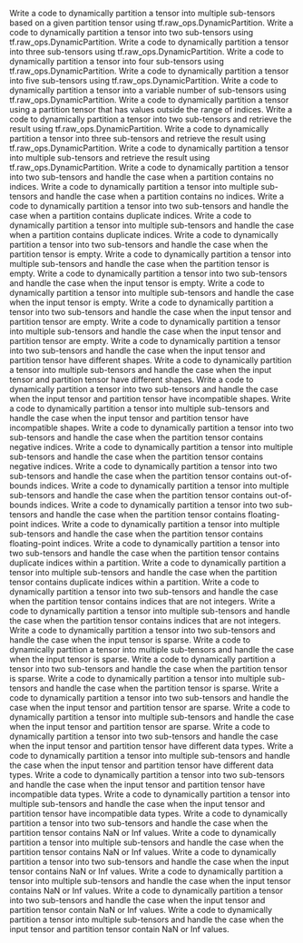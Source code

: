 Write a code to dynamically partition a tensor into multiple sub-tensors based on a given partition tensor using tf.raw_ops.DynamicPartition.
Write a code to dynamically partition a tensor into two sub-tensors using tf.raw_ops.DynamicPartition.
Write a code to dynamically partition a tensor into three sub-tensors using tf.raw_ops.DynamicPartition.
Write a code to dynamically partition a tensor into four sub-tensors using tf.raw_ops.DynamicPartition.
Write a code to dynamically partition a tensor into five sub-tensors using tf.raw_ops.DynamicPartition.
Write a code to dynamically partition a tensor into a variable number of sub-tensors using tf.raw_ops.DynamicPartition.
Write a code to dynamically partition a tensor using a partition tensor that has values outside the range of indices.
Write a code to dynamically partition a tensor into two sub-tensors and retrieve the result using tf.raw_ops.DynamicPartition.
Write a code to dynamically partition a tensor into three sub-tensors and retrieve the result using tf.raw_ops.DynamicPartition.
Write a code to dynamically partition a tensor into multiple sub-tensors and retrieve the result using tf.raw_ops.DynamicPartition.
Write a code to dynamically partition a tensor into two sub-tensors and handle the case when a partition contains no indices.
Write a code to dynamically partition a tensor into multiple sub-tensors and handle the case when a partition contains no indices.
Write a code to dynamically partition a tensor into two sub-tensors and handle the case when a partition contains duplicate indices.
Write a code to dynamically partition a tensor into multiple sub-tensors and handle the case when a partition contains duplicate indices.
Write a code to dynamically partition a tensor into two sub-tensors and handle the case when the partition tensor is empty.
Write a code to dynamically partition a tensor into multiple sub-tensors and handle the case when the partition tensor is empty.
Write a code to dynamically partition a tensor into two sub-tensors and handle the case when the input tensor is empty.
Write a code to dynamically partition a tensor into multiple sub-tensors and handle the case when the input tensor is empty.
Write a code to dynamically partition a tensor into two sub-tensors and handle the case when the input tensor and partition tensor are empty.
Write a code to dynamically partition a tensor into multiple sub-tensors and handle the case when the input tensor and partition tensor are empty.
Write a code to dynamically partition a tensor into two sub-tensors and handle the case when the input tensor and partition tensor have different shapes.
Write a code to dynamically partition a tensor into multiple sub-tensors and handle the case when the input tensor and partition tensor have different shapes.
Write a code to dynamically partition a tensor into two sub-tensors and handle the case when the input tensor and partition tensor have incompatible shapes.
Write a code to dynamically partition a tensor into multiple sub-tensors and handle the case when the input tensor and partition tensor have incompatible shapes.
Write a code to dynamically partition a tensor into two sub-tensors and handle the case when the partition tensor contains negative indices.
Write a code to dynamically partition a tensor into multiple sub-tensors and handle the case when the partition tensor contains negative indices.
Write a code to dynamically partition a tensor into two sub-tensors and handle the case when the partition tensor contains out-of-bounds indices.
Write a code to dynamically partition a tensor into multiple sub-tensors and handle the case when the partition tensor contains out-of-bounds indices.
Write a code to dynamically partition a tensor into two sub-tensors and handle the case when the partition tensor contains floating-point indices.
Write a code to dynamically partition a tensor into multiple sub-tensors and handle the case when the partition tensor contains floating-point indices.
Write a code to dynamically partition a tensor into two sub-tensors and handle the case when the partition tensor contains duplicate indices within a partition.
Write a code to dynamically partition a tensor into multiple sub-tensors and handle the case when the partition tensor contains duplicate indices within a partition.
Write a code to dynamically partition a tensor into two sub-tensors and handle the case when the partition tensor contains indices that are not integers.
Write a code to dynamically partition a tensor into multiple sub-tensors and handle the case when the partition tensor contains indices that are not integers.
Write a code to dynamically partition a tensor into two sub-tensors and handle the case when the input tensor is sparse.
Write a code to dynamically partition a tensor into multiple sub-tensors and handle the case when the input tensor is sparse.
Write a code to dynamically partition a tensor into two sub-tensors and handle the case when the partition tensor is sparse.
Write a code to dynamically partition a tensor into multiple sub-tensors and handle the case when the partition tensor is sparse.
Write a code to dynamically partition a tensor into two sub-tensors and handle the case when the input tensor and partition tensor are sparse.
Write a code to dynamically partition a tensor into multiple sub-tensors and handle the case when the input tensor and partition tensor are sparse.
Write a code to dynamically partition a tensor into two sub-tensors and handle the case when the input tensor and partition tensor have different data types.
Write a code to dynamically partition a tensor into multiple sub-tensors and handle the case when the input tensor and partition tensor have different data types.
Write a code to dynamically partition a tensor into two sub-tensors and handle the case when the input tensor and partition tensor have incompatible data types.
Write a code to dynamically partition a tensor into multiple sub-tensors and handle the case when the input tensor and partition tensor have incompatible data types.
Write a code to dynamically partition a tensor into two sub-tensors and handle the case when the partition tensor contains NaN or Inf values.
Write a code to dynamically partition a tensor into multiple sub-tensors and handle the case when the partition tensor contains NaN or Inf values.
Write a code to dynamically partition a tensor into two sub-tensors and handle the case when the input tensor contains NaN or Inf values.
Write a code to dynamically partition a tensor into multiple sub-tensors and handle the case when the input tensor contains NaN or Inf values.
Write a code to dynamically partition a tensor into two sub-tensors and handle the case when the input tensor and partition tensor contain NaN or Inf values.
Write a code to dynamically partition a tensor into multiple sub-tensors and handle the case when the input tensor and partition tensor contain NaN or Inf values.
